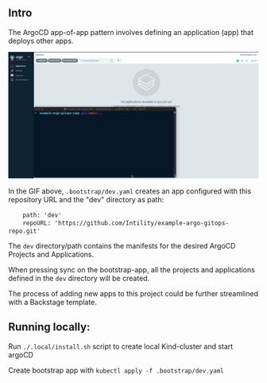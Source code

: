 ## Intro

The ArgoCD app-of-app pattern involves defining an application (app) that deploys other apps.


![](https://github.com/Intility/example-argo-gitops-repo/blob/main/argo.gif)


In the GIF above, `.bootstrap/dev.yaml` creates an app configured with this repository URL and the "dev" directory as path:

```
    path: 'dev'
    repoURL: 'https://github.com/Intility/example-argo-gitops-repo.git'

```

The `dev` directory/path contains the manifests for the desired ArgoCD Projects and Applications.


When pressing sync on the bootstrap-app, all the projects and applications defined in the `dev` directory will be created.


The process of adding new apps to this project could be further streamlined with a Backstage template.


## Running locally:


Run `./.local/install.sh` script to create local Kind-cluster and start argoCD

Create bootstrap app with `kubectl apply -f .bootstrap/dev.yaml`
